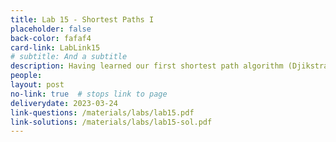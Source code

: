 ```yaml
---
title: Lab 15 - Shortest Paths I
placeholder: false
back-color: fafaf4
card-link: LabLink15
# subtitle: And a subtitle
description: Having learned our first shortest path algorithm (Djikstra's) we'll discuss the shortest path problem in a variety of contexts.
people:
layout: post
no-link: true  # stops link to page 
deliverydate: 2023-03-24
link-questions: /materials/labs/lab15.pdf
link-solutions: /materials/labs/lab15-sol.pdf
---
```










